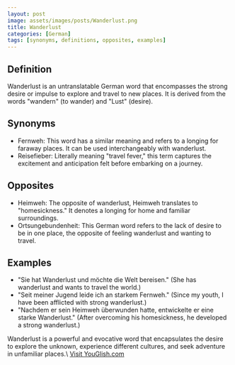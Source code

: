 ```yaml
---
layout: post
image: assets/images/posts/Wanderlust.png
title: Wanderlust
categories: [German]
tags: [synonyms, definitions, opposites, examples]
---
```


## Definition

Wanderlust is an untranslatable German word that encompasses the strong desire or impulse to explore and travel to new places. It is derived from the words "wandern" (to wander) and "Lust" (desire). 

## Synonyms

- Fernweh: This word has a similar meaning and refers to a longing for faraway places. It can be used interchangeably with wanderlust.
- Reisefieber: Literally meaning "travel fever," this term captures the excitement and anticipation felt before embarking on a journey.

## Opposites

- Heimweh: The opposite of wanderlust, Heimweh translates to "homesickness." It denotes a longing for home and familiar surroundings.
- Ortsungebundenheit: This German word refers to the lack of desire to be in one place, the opposite of feeling wanderlust and wanting to travel.

## Examples

- "Sie hat Wanderlust und möchte die Welt bereisen." (She has wanderlust and wants to travel the world.)
- "Seit meiner Jugend leide ich an starkem Fernweh." (Since my youth, I have been afflicted with strong wanderlust.)
- "Nachdem er sein Heimweh überwunden hatte, entwickelte er eine starke Wanderlust." (After overcoming his homesickness, he developed a strong wanderlust.)

Wanderlust is a powerful and evocative word that encapsulates the desire to explore the unknown, experience different cultures, and seek adventure in unfamiliar places.\ <a id="yg-widget-0" class="youglish-widget" data-query="Wanderlust" data-lang="german" data-components="8412" data-auto-start="0" data-bkg-color="theme_light" data-title="How%20to%20pronounce%20Wanderlust%20in%20German"  rel="nofollow" href="https://youglish.com">Visit YouGlish.com</a><script async src="https://youglish.com/public/emb/widget.js" charset="utf-8"></script>